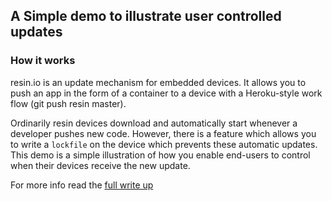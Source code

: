 ## A Simple demo to illustrate user controlled updates

### How it works

resin.io is an update mechanism for embedded devices. It allows you to push an app in the form of a container to a device with a Heroku-style work flow (git push resin master).

Ordinarily resin devices download and automatically start whenever a developer pushes new code. However, there is a feature which allows you to write a `lockfile` on the device which prevents these automatic updates. This demo is a simple illustration of how you enable end-users to control when their devices receive the new update.

For more info read the [full write up](https://resin.io/blog/end-user-controlled-updates)
